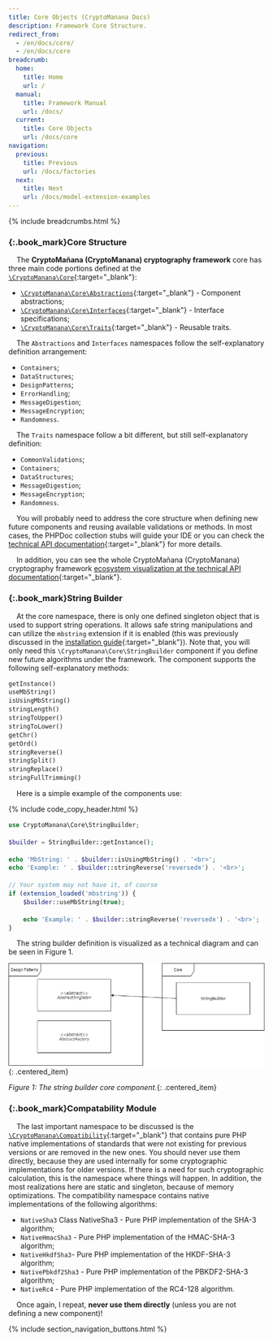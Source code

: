 ```yaml
---
title: Core Objects (CryptoManana Docs)
description: Framework Core Structure.
redirect_from:
  - /en/docs/core/
  - /en/docs/core
breadcrumb:
  home:
    title: Home
    url: /
  manual:
    title: Framework Manual
    url: /docs/
  current:
    title: Core Objects
    url: /docs/core
navigation:
  previous:
    title: Previous
    url: /docs/factories
  next:
    title: Next
    url: /docs/model-extension-examples
---
```


{% include breadcrumbs.html %}

### [](#core-structure){:.book_mark}Core Structure ###

&nbsp;&nbsp;&nbsp;&nbsp;The **CryptoMañana (CryptoManana) cryptography framework** core has three main code portions
defined at the [`\CryptoManana\Core`](../api/namespaces/CryptoManana.Core.html "core"){:target="_blank"}:

- [`\CryptoManana\Core\Abstractions`](../api/namespaces/CryptoManana.Core.Abstractions.html){:target="_blank"} -
  Component abstractions;
- [`\CryptoManana\Core\Interfaces`](../api/namespaces/CryptoManana.Core.Interfaces.html){:target="_blank"} - Interface
  specifications;
- [`\CryptoManana\Core\Traits`](../api/namespaces/CryptoManana.Core.Traits.html){:target="_blank"} - Reusable traits.

&nbsp;&nbsp;&nbsp;&nbsp;The `Abstractions` and `Interfaces` namespaces follow the self-explanatory definition
arrangement:

- `Containers`;
- `DataStructures`;
- `DesignPatterns`;
- `ErrorHandling`;
- `MessageDigestion`;
- `MessageEncryption`;
- `Randomness`.

&nbsp;&nbsp;&nbsp;&nbsp;The `Traits` namespace follow a bit different, but still self-explanatory definition:

- `CommonValidations`;
- `Containers`;
- `DataStructures`;
- `MessageDigestion`;
- `MessageEncryption`;
- `Randomness`.

&nbsp;&nbsp;&nbsp;&nbsp;You will probably need to address the core structure when defining new future components and
reusing available validations or methods. In most cases, the PHPDoc collection stubs will guide your IDE or you can
check the [technical API documentation](../api/){:target="_blank"} for more details.

&nbsp;&nbsp;&nbsp;&nbsp;In addition, you can see the whole CryptoMañana (CryptoManana) cryptography
framework [ecosystem visualization at the technical API documentation](../api/graphs/class.html){:target="_blank"}.

### [](#string-builder){:.book_mark}String Builder ###

&nbsp;&nbsp;&nbsp;&nbsp;At the core namespace, there is only one defined singleton object that is used to support string
operations. It allows safe string manipulations and can utilize the `mbstring` extension if it is enabled (this was
previously discussed in the [installation guide](../docs/installation#support-various-encodings){:target="_blank"}).
Note that, you will only need this `\CryptoManana\Core\StringBuilder` component if you define new future algorithms
under the framework. The component supports the following self-explanatory methods:

```php
getInstance()
useMbString()
isUsingMbString()
stringLength()
stringToUpper()
stringToLower()
getChr()
getOrd()
stringReverse()
stringSplit()
stringReplace()
stringFullTrimming()
```

&nbsp;&nbsp;&nbsp;&nbsp;Here is a simple example of the components use:

{% include code_copy_header.html %}

```php
use CryptoManana\Core\StringBuilder;

$builder = StringBuilder::getInstance();

echo 'MbString: ' . $builder::isUsingMbString() . '<br>';
echo 'Example: ' . $builder::stringReverse('reversedя') . '<br>';

// Your system may not have it, of course
if (extension_loaded('mbstring')) {
    $builder::useMbString(true);

    echo 'Example: ' . $builder::stringReverse('reversedя') . '<br>';
}
```

&nbsp;&nbsp;&nbsp;&nbsp;The string builder definition is visualized as a technical diagram and can be seen in Figure 1.

![The String Builder](../images/docs/core.jpg "The components' hierarchy"){: .centered_item}

*Figure 1: The string builder core component.*{: .centered_item}

### [](#compatability-module){:.book_mark}Compatability Module ###

&nbsp;&nbsp;&nbsp;&nbsp;The last important namespace to be discussed is the
[`\CryptoManana\Compatibility`](../api/namespaces/CryptoManana.Compatibility.html "compatability"){:target="_blank"}
that contains pure PHP native implementations of standards that were not existing for previous versions or are removed
in the new ones. You should never use them directly, because they are used internally for some cryptographic
implementations for older versions. If there is a need for such cryptographic calculation, this is the namespace where
things will happen. In addition, the most realizations here are static and singleton, because of memory optimizations.
The compatibility namespace contains native implementations of the following algorithms:

- `NativeSha3`    Class NativeSha3 - Pure PHP implementation of the SHA-3 algorithm;
- `NativeHmacSha3` - Pure PHP implementation of the HMAC-SHA-3 algorithm;
- `NativeHkdfSha3`- Pure PHP implementation of the HKDF-SHA-3 algorithm;
- `NativePbkdf2Sha3` - Pure PHP implementation of the PBKDF2-SHA-3 algorithm;
- `NativeRc4` - Pure PHP implementation of the RC4-128 algorithm.

&nbsp;&nbsp;&nbsp;&nbsp;Once again, I repeat, **never use them directly** (unless you are not defining a new component)!

{% include section_navigation_buttons.html %}